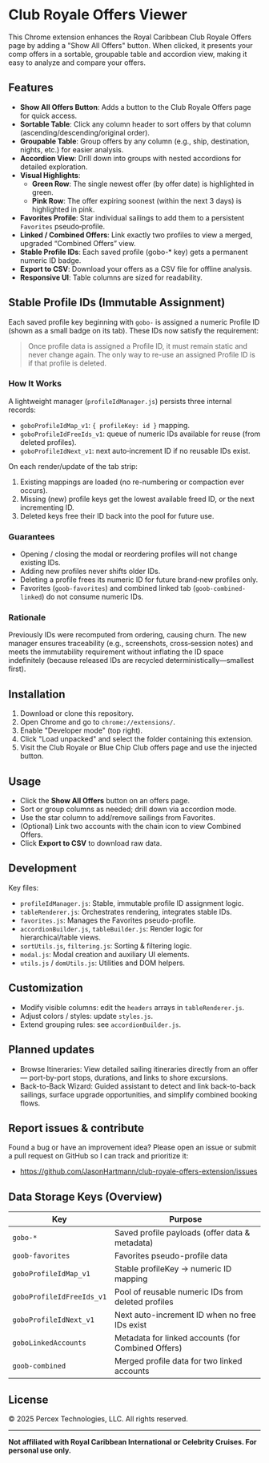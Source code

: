 # Club Royale Offers Viewer

This Chrome extension enhances the Royal Caribbean Club Royale Offers page by adding a "Show All Offers" button. When clicked, it presents your comp offers in a sortable, groupable table and accordion view, making it easy to analyze and compare your offers.

## Features

- **Show All Offers Button**: Adds a button to the Club Royale Offers page for quick access.
- **Sortable Table**: Click any column header to sort offers by that column (ascending/descending/original order).
- **Groupable Table**: Group offers by any column (e.g., ship, destination, nights, etc.) for easier analysis.
- **Accordion View**: Drill down into groups with nested accordions for detailed exploration.
- **Visual Highlights**:
  - **Green Row**: The single newest offer (by offer date) is highlighted in green.
  - **Pink Row**: The offer expiring soonest (within the next 3 days) is highlighted in pink.
- **Favorites Profile**: Star individual sailings to add them to a persistent `Favorites` pseudo‑profile.
- **Linked / Combined Offers**: Link exactly two profiles to view a merged, upgraded “Combined Offers” view.
- **Stable Profile IDs**: Each saved profile (gobo-* key) gets a permanent numeric ID badge.
- **Export to CSV**: Download your offers as a CSV file for offline analysis.
- **Responsive UI**: Table columns are sized for readability.

## Stable Profile IDs (Immutable Assignment)

Each saved profile key beginning with `gobo-` is assigned a numeric Profile ID (shown as a small badge on its tab). These IDs now satisfy the requirement:

> Once profile data is assigned a Profile ID, it must remain static and never change again. The only way to re-use an assigned Profile ID is if that profile is deleted.

### How It Works

A lightweight manager (`profileIdManager.js`) persists three internal records:
- `goboProfileIdMap_v1`: `{ profileKey: id }` mapping.
- `goboProfileIdFreeIds_v1`: queue of numeric IDs available for reuse (from deleted profiles).
- `goboProfileIdNext_v1`: next auto‑increment ID if no reusable IDs exist.

On each render/update of the tab strip:
1. Existing mappings are loaded (no re-numbering or compaction ever occurs).
2. Missing (new) profile keys get the lowest available freed ID, or the next incrementing ID.
3. Deleted keys free their ID back into the pool for future use.

### Guarantees
- Opening / closing the modal or reordering profiles will not change existing IDs.
- Adding new profiles never shifts older IDs.
- Deleting a profile frees its numeric ID for future brand‑new profiles only.
- Favorites (`goob-favorites`) and combined linked tab (`goob-combined-linked`) do not consume numeric IDs.

### Rationale
Previously IDs were recomputed from ordering, causing churn. The new manager ensures traceability (e.g., screenshots, cross‑session notes) and meets the immutability requirement without inflating the ID space indefinitely (because released IDs are recycled deterministically—smallest first).

## Installation

1. Download or clone this repository.
2. Open Chrome and go to `chrome://extensions/`.
3. Enable "Developer mode" (top right).
4. Click "Load unpacked" and select the folder containing this extension.
5. Visit the Club Royale or Blue Chip Club offers page and use the injected button.

## Usage

- Click the **Show All Offers** button on an offers page.
- Sort or group columns as needed; drill down via accordion mode.
- Use the star column to add/remove sailings from Favorites.
- (Optional) Link two accounts with the chain icon to view Combined Offers.
- Click **Export to CSV** to download raw data.

## Development

Key files:
- `profileIdManager.js`: Stable, immutable profile ID assignment logic.
- `tableRenderer.js`: Orchestrates rendering, integrates stable IDs.
- `favorites.js`: Manages the Favorites pseudo-profile.
- `accordionBuilder.js`, `tableBuilder.js`: Render logic for hierarchical/table views.
- `sortUtils.js`, `filtering.js`: Sorting & filtering logic.
- `modal.js`: Modal creation and auxiliary UI elements.
- `utils.js` / `domUtils.js`: Utilities and DOM helpers.

## Customization

- Modify visible columns: edit the `headers` arrays in `tableRenderer.js`.
- Adjust colors / styles: update `styles.js`.
- Extend grouping rules: see `accordionBuilder.js`.

## Planned updates

- Browse Itineraries: View detailed sailing itineraries directly from an offer — port-by-port stops, durations, and links to shore excursions.
- Back-to-Back Wizard: Guided assistant to detect and link back-to-back sailings, surface upgrade opportunities, and simplify combined booking flows.

## Report issues & contribute

Found a bug or have an improvement idea? Please open an issue or submit a pull request on GitHub so I can track and prioritize it:

- https://github.com/JasonHartmann/club-royale-offers-extension/issues

## Data Storage Keys (Overview)

| Key | Purpose |
|-----|---------|
| `gobo-*` | Saved profile payloads (offer data & metadata) |
| `goob-favorites` | Favorites pseudo-profile data |
| `goboProfileIdMap_v1` | Stable profileKey → numeric ID mapping |
| `goboProfileIdFreeIds_v1` | Pool of reusable numeric IDs from deleted profiles |
| `goboProfileIdNext_v1` | Next auto-increment ID when no free IDs exist |
| `goboLinkedAccounts` | Metadata for linked accounts (for Combined Offers) |
| `goob-combined` | Merged profile data for two linked accounts |

## License

© 2025 Percex Technologies, LLC. All rights reserved.

---

**Not affiliated with Royal Caribbean International or Celebrity Cruises. For personal use only.**
